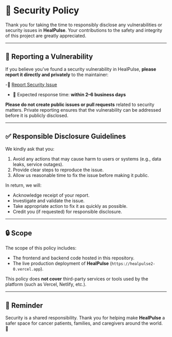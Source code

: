 # 🔐 Security Policy

Thank you for taking the time to responsibly disclose any vulnerabilities or security issues in **HealPulse**. Your contributions to the safety and integrity of this project are greatly appreciated.

---

## 📌 Reporting a Vulnerability

If you believe you’ve found a security vulnerability in HealPulse, **please report it directly and privately** to the maintainer:

-🔗 [Report Security Issue](https://forms.gle/8c7h6mnGE88QKgZ69)
- 📆 Expected response time: **within 2–6 business days**

**Please do not create public issues or pull requests** related to security matters. Private reporting ensures that the vulnerability can be addressed before it is publicly disclosed.

---

## ✅ Responsible Disclosure Guidelines

We kindly ask that you:

1. Avoid any actions that may cause harm to users or systems (e.g., data leaks, service outages).
2. Provide clear steps to reproduce the issue.
3. Allow us reasonable time to fix the issue before making it public.

In return, we will:

- Acknowledge receipt of your report.
- Investigate and validate the issue.
- Take appropriate action to fix it as quickly as possible.
- Credit you (if requested) for responsible disclosure.

---

## 🔒 Scope

The scope of this policy includes:

- The frontend and backend code hosted in this repository.
- The live production deployment of **HealPulse** (`https://healpulse2-0.vercel.app`).

This policy does **not cover** third-party services or tools used by the platform (such as Vercel, Netlify, etc.).

---

## 🧠 Reminder

Security is a shared responsibility. Thank you for helping make **HealPulse** a safer space for cancer patients, families, and caregivers around the world. 💙



